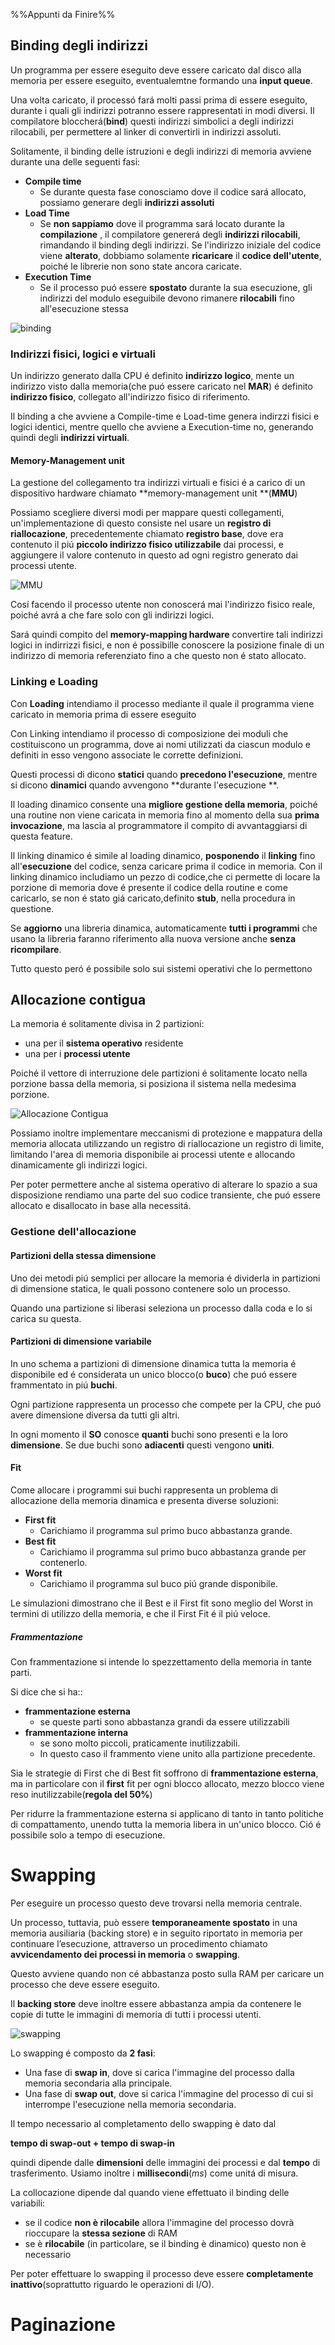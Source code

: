 %%Appunti da Finire%%
## Binding degli indirizzi
Un programma per essere eseguito deve essere caricato dal disco alla memoria per essere eseguito, eventualemtne formando una **input queue**.

Una volta caricato, il processó fará molti passi prima di essere eseguito, durante i quali gli indirizzi potranno essere rappresentati in modi diversi.
Il compilatore bloccherá(**bind**) questi indirizzi simbolici a degli indirizzi rilocabili, per permettere al linker di convertirli in indirizzi assoluti.

Solitamente, il binding delle istruzioni e degli indirizzi di memoria avviene durante una delle seguenti fasi:
- **Compile time**
	- Se durante questa fase conosciamo dove il codice sará allocato, possiamo generare degli **indirizzi assoluti**
- **Load Time**
	- Se **non sappiamo** dove il programma sará locato durante la **compilazione** , il compilatore genererá degli **indirizzi rilocabili**, rimandando il binding degli indirizzi. Se l'indirizzo iniziale del codice  viene **alterato**, dobbiamo solamente **ricaricare** il **codice dell'utente**, poiché le librerie non sono state ancora caricate.
- **Execution Time**
	- Se il processo puó essere **spostato** durante la sua esecuzione, gli indirizzi del modulo eseguibile devono rimanere **rilocabili** fino all'esecuzione stessa

![binding](img/Memoria/Pasted%20image%2020211115123337.png)

### Indirizzi fisici, logici e virtuali

Un indirizzo generato dalla CPU é definito **indirizzo logico**, mente un indirizzo visto dalla memoria(che puó essere caricato nel **MAR**) é definito **indirizzo fisico**, collegato all'indirizzo fisico di riferimento.

Il binding a che avviene a Compile-time e Load-time genera indirzzi fisici e logici identici, mentre quello che avviene a Execution-time no, generando quindi degli **indirizzi virtuali**.

#### Memory-Management unit

La gestione del collegamento tra indirizzi virtuali e fisici é a carico di un dispositivo hardware chiamato **memory-management unit **(**MMU**)

Possiamo scegliere diversi modi per mappare questi collegamenti, un'implementazione di questo consiste nel usare un **registro di riallocazione**, precedentemente chiamato **registro base**, dove era contenuto il piú **piccolo indirizzo fisico utilizzabile** dai processi, e aggiungere il valore contenuto in questo ad ogni registro generato dai processi utente.

![MMU](img/Memoria/Pasted%20image%2020211115150857.png)

Cosí facendo il processo utente non conoscerá mai l'indirizzo fisico reale, poiché avrá a che fare solo con gli indirizzi logici.

Sará quindi compito del **memory-mapping hardware** convertire tali indirizzi logici in indirrizzi fisici, e non é possibille conoscere la posizione finale di un indirizzo di memoria referenziato fino a che questo non é stato allocato.

### Linking e Loading
Con **Loading** intendiamo il processo mediante il quale il programma viene caricato in memoria prima di essere eseguito

Con Linking intendiamo il processo di composizione dei moduli che costituiscono un programma, dove ai nomi utilizzati da ciascun modulo e definiti in esso vengono associate le corrette definizioni.

Questi processi di dicono **statici** quando **precedono l'esecuzione**, mentre si dicono **dinamici** quando avvengono **durante l'esecuzione **.

Il loading dinamico consente una **migliore gestione della memoria**, poiché una routine non viene caricata in memoria fino al momento della sua **prima invocazione**, ma lascia al programmatore il compito di avvantaggiarsi di questa feature.

Il linking dinamico é simile al loading dinamico, **posponendo** il **linking** fino all'**esecuzione** del codice, senza caricare prima il codice in memoria. 
Con il linking dinamico includiamo un pezzo di codice,che ci permette di locare la porzione di memoria dove é presente il codice della routine e come caricarlo, se non é stato giá caricato,definito **stub**,  nella procedura in questione.

Se **aggiorno** una libreria dinamica, automaticamente **tutti i programmi** che usano la libreria faranno riferimento alla nuova versione anche **senza ricompilare**.

Tutto questo peró é possibile solo sui sistemi operativi che lo permettono

## Allocazione contigua
La memoria é solitamente divisa in 2 partizioni:
- una per il **sistema operativo** residente 
-  una per i **processi utente**

Poiché il vettore di interruzione dele partizioni é solitamente locato nella porzione bassa della memoria, si posiziona il sistema nella medesima porzione.

![Allocazione Contigua](img/Memoria/Pasted%20image%2020211115161859.png)

Possiamo inoltre implementare meccanismi di protezione e mappatura della memoria allocata utilizzando un registro di riallocazione un registro di limite, limitando l'area di memoria disponibile ai processi utente e allocando dinamicamente gli indirizzi logici.

Per poter permettere anche al sistema operativo di alterare lo spazio a sua disposizione rendiamo una parte del suo codice transiente, che puó essere allocato e disallocato in base alla necessitá.

### Gestione dell'allocazione
#### Partizioni della stessa dimensione
Uno dei metodi piú semplici per allocare la memoria é dividerla in partizioni di dimensione statica, le quali possono contenere solo un processo.

Quando una partizione si liberasi seleziona un processo dalla coda e lo si carica su questa.

#### Partizioni di dimensione variabile
In uno schema a partizioni di dimensione dinamica tutta la memoria é disponibile ed é considerata un unico blocco(o **buco**) che puó essere frammentato in piú **buchi**.

Ogni partizione rappresenta un processo che compete per la CPU, che puó avere dimensione diversa da tutti gli altri.

In ogni momento il **SO** conosce **quanti** buchi sono presenti e la loro **dimensione**.
Se due buchi sono **adiacenti** questi vengono **uniti**.


#### Fit

Come allocare i programmi sui buchi rappresenta un problema di allocazione della memoria dinamica e presenta diverse soluzioni:
- **First fit**
	- Carichiamo il programma sul primo buco abbastanza grande.
- **Best fit**
	- Carichiamo il programma sul primo buco abbastanza grande per contenerlo.
- **Worst fit**
	- Carichiamo il programma sul buco piú grande disponibile.

Le simulazioni dimostrano che il Best e il First fit sono meglio del Worst in termini di utilizzo della memoria, e che il First Fit é il piú veloce.

##### Frammentazione
Con frammentazione si intende lo spezzettamento della memoria in tante parti. 

Si dice che si ha::
- **frammentazione esterna**
	-  se queste parti sono abbastanza grandi da essere utilizzabili
- **frammentazione interna**
	-  se sono molto piccoli, praticamente inutilizzabili. 
	-  In questo caso il frammento viene unito alla partizione precedente.

Sia le strategie di First che di Best fit soffrono di **frammentazione esterna**, ma in particolare con il **first** fit per ogni blocco allocato, mezzo blocco viene reso inutilizzabile(**regola del 50%**)

Per ridurre la frammentazione esterna si applicano di tanto in tanto politiche di compattamento, unendo tutta la memoria libera in un'unico blocco.
Ció é possibile solo a tempo di esecuzione.

# Swapping

Per eseguire un processo questo deve trovarsi nella memoria centrale. 

Un processo, tuttavia, può essere **temporaneamente spostato** in una memoria ausiliaria (backing store) e in seguito riportato in memoria per continuare l’esecuzione, attraverso un procedimento chiamato **avvicendamento dei processi in memoria** o **swapping**.

Questo avviene quando non cé abbastanza posto sulla RAM per caricare un processo che deve essere eseguito.

Il **backing store** deve inoltre essere abbastanza ampia da contenere le copie di tutte le immagini di memoria di tutti i processi utenti.

![swapping](img/Memoria/Pasted%20image%2020211119154047.png)

Lo swapping é composto da **2 fasi**:
- Una fase di **swap in**, dove si carica l'immagine del processo dalla memoria secondaria alla principale.
- Una fase di **swap out**, dove si carica l'immagine del processo di cui si interrompe l'esecuzione nella memoria secondaria.

Il tempo necessario al completamento dello swapping è dato dal 

**tempo di swap-out + tempo di swap-in**

quindi dipende dalle **dimensioni** delle immagini dei processi e dal **tempo** di trasferimento. Usiamo inoltre i **millisecondi**(*ms*) come unitá di misura.

La collocazione dipende dal quando viene effettuato il binding delle variabili: 
- se il codice **non è rilocabile** allora l'immagine del processo dovrà rioccupare la **stessa sezione** di RAM 
- se è **rilocabile** (in particolare, se il binding è dinamico) questo non è necessario

Per poter effettuare lo swapping il processo deve essere **completamente inattivo**(soprattutto riguardo le operazioni di I/O).

# Paginazione